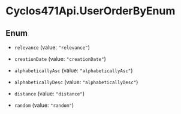 # Cyclos471Api.UserOrderByEnum

## Enum


* `relevance` (value: `"relevance"`)

* `creationDate` (value: `"creationDate"`)

* `alphabeticallyAsc` (value: `"alphabeticallyAsc"`)

* `alphabeticallyDesc` (value: `"alphabeticallyDesc"`)

* `distance` (value: `"distance"`)

* `random` (value: `"random"`)


